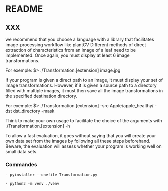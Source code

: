 # README

## XXX

we recommend that you choose a language with a library that facilitates image-processing workflow like plantCV
Different methods of direct extraction of characteristics from an image of a leaf need
to be implemented. Once again, you must display at least 6 image transformations.

For exemple:
    $> ./Transformation.[extension] image.jpg

If your program is given a direct path to an image, it must display your set of image
transformations. However, if it is given a source path to a directory filled with multiple
images, it must then save all the image transformations in the specified destination directory.

For exemple:
    $> ./Transformation.[extension] -src Apple/apple_healthy/ -dst dst_directory -mask

Think to make your own usage to facilitate the choice of the
arguments with ./Transformation.[extension] -h

To allow a fast evaluation, it goes without saying that you will
create your own data set from the images by following all these steps
beforehand. Beware, the evaluation will assess whether your program
is working well on small data sets.

### Commandes

    - pyinstaller --onefile Transformation.py

    - python3 -m venv ./venv